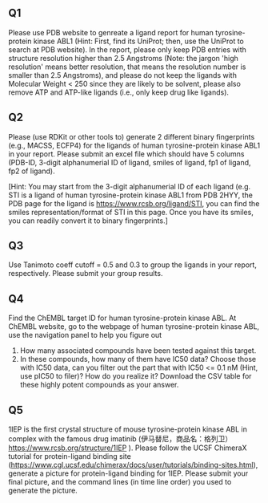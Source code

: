## Q1

Please use PDB website to genreate a ligand report for human tyrosine-protein kinase ABL1 (Hint: First, find its UniProt; then, use the UniProt to search at PDB website). In the report, please only keep PDB entries with structure resolution higher than 2.5 Angstroms (Note: the jargon 'high resolution' means better resolution, that means the resolution number is smaller than 2.5 Angstroms), and please do not keep the ligands with Molecular Weight < 250 since they are likely to be solvent, please also remove ATP and ATP-like ligands (i.e., only keep drug like ligands).

## Q2

Please (use RDKit or other tools to) generate 2 different binary fingerprints (e.g., MACSS, ECFP4) for the ligands of human tyrosine-protein kinase ABL1 in your report. Please submit an excel file which should have 5 columns (PDB-ID, 3-digit alphanumerial ID of ligand, smiles of ligand, fp1 of ligand, fp2 of ligand).

[Hint: You may start from the 3-digit alphanumerial ID of each ligand (e.g. STI is a ligand of human tyrosine-protein kinase ABL1 from PDB 2HYY, the PDB page for the ligand is https://www.rcsb.org/ligand/STI, you can find the smiles representation/format of STI in this page. Once you have its smiles, you can readily convert it to binary fingerprints.]

## Q3

Use Tanimoto coeff cutoff = 0.5 and 0.3 to group the ligands in your report, respectively. Please submit your group results.  

## Q4

Find the ChEMBL target ID for human tyrosine-protein kinase ABL. At ChEMBL website, go to the webpage of human tyrosine-protein kinase ABL, use the navigation panel to help you figure out 

1. How many associated compounds have been tested against this target.
2. In these compounds, how many of them have IC50 data? Choose those with IC50 data, can you filter out the part that with IC50 <= 0.1 nM (Hint, use pIC50 to filer)? How do you realize it? Download the CSV table for these highly potent compounds as your answer.

## Q5

1IEP is the first crystal structure of mouse tyrosine-protein kinase ABL in complex with the famous drug imatinib (伊马替尼，商品名：格列卫） https://www.rcsb.org/structure/1IEP ). Please follow the UCSF ChimeraX tutorial for protein-ligand binding site (https://www.cgl.ucsf.edu/chimerax/docs/user/tutorials/binding-sites.html), generate a picture for protein-ligand binding for 1IEP. Please submit your final picture, and the command lines (in time line order) you used to generate the picture.